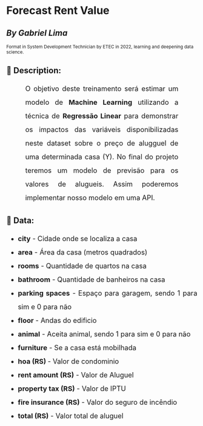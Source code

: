# Forecast Rent Value
 
## *By Gabriel Lima*
<sub>Format in System Development Technician by ETEC in 2022, learning and deepening data science.</sub>

## 📝 Description:
<p style='font-size: 18px; line-height: 2; margin: 10px 50px; text-align: justify;'>O objetivo deste treinamento será estimar um modelo de <b>Machine Learning</b> utilizando a técnica de <b>Regressão Linear</b> para demonstrar os impactos das variáveis disponibilizadas neste dataset sobre o preço de alugguel de uma determinada casa (Y). No final do projeto teremos um modelo de previsão para os valores de alugueis. Assim poderemos implementar nosso modelo em uma API.</p>

## 📝 Data:
<ul style='font-size: 18px; line-height: 2; text-align: justify;'>
    <li><b>city</b> - Cidade onde se localiza a casa</li>
    <li><b>area</b> - Área da casa (metros quadrados)</li>
    <li><b>rooms</b> - Quantidade de quartos na casa</li>
    <li><b>bathroom</b> - Quantidade de banheiros na casa</li>
    <li><b>parking spaces</b> - Espaço para garagem, sendo 1 para sim e 0 para não</li>
    <li><b>floor</b> - Andas do edificio</li>
    <li><b>animal</b> - Aceita animal, sendo 1 para sim e 0 para não</li>
    <li><b>furniture</b> -  Se a casa está mobilhada </li>
    <li><b>hoa (RS) </b> -  Valor de condominio</li>
    <li><b>rent amount (RS)</b> -  Valor de Aluguel </li>
    <li><b>property tax (RS)</b> - Valor de IPTU</li>
    <li><b>fire insurance (RS)</b> - Valor do seguro de incêndio </li>
    <li><b>total (RS)</b> -  Valor total de aluguel</li>
</ul>
